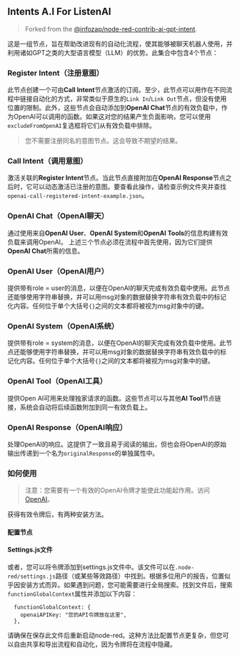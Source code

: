 ## Intents A.I For ListenAI

> Forked from the [@infozap/node-red-contrib-ai-gpt-intent](https://www.npmjs.com/package/@infozap/node-red-contrib-ai-gpt-intent?activeTab=code).

这是一组节点，旨在帮助改进现有的自动化流程，使其能够被聊天机器人使用，并利用诸如GPT之类的大型语言模型（LLM）的优势。此集合中包含4个节点：

### Register Intent（注册意图）

此节点创建一个可由**Call Intent**节点激活的订阅。至少，此节点可以用作在不同流程中链接自动化的方式，非常类似于原生的`Link In`/`Link Out`节点，但没有使用位置的限制。此外，这些节点会自动添加到**OpenAI Chat**节点的有效负载中，作为OpenAI可以调用的函数。如果这对您的结果产生负面影响，您可以使用`excludeFromOpenAI`复选框将它们从有效负载中排除。

> 您不需要注册同名的意图节点。这会导致不期望的结果。

### Call Intent（调用意图）

激活关联的**Register Intent**节点。当此节点直接附加在**OpenAI Response**节点之后时，它可以动态激活已注册的意图。要查看此操作，请检查示例文件夹并查找`openai-call-registered-intent-example.json`。

### OpenAI Chat（OpenAI聊天）

通过使用来自**OpenAI User**、**OpenAI System**和**OpenAI Tools**的信息构建有效负载来调用OpenAI。
上述三个节点必须在流程中首先使用，因为它们提供**OpenAI Chat**所需的信息。

### OpenAI User（OpenAI用户）

提供带有role = user的消息，以便在OpenAI的聊天完成有效负载中使用。此节点还能够使用字符串替换，并可以用msg对象的数据替换字符串有效负载中的标记化内容。任何位于单个大括号`{}`之间的文本都将被视为msg对象中的键。

### OpenAI System（OpenAI系统）

提供带有role = system的消息，以便在OpenAI的聊天完成有效负载中使用。此节点还能够使用字符串替换，并可以用msg对象的数据替换字符串有效负载中的标记化内容。任何位于单个大括号`{}`之间的文本都将被视为msg对象中的键。

### OpenAI Tool（OpenAI工具）

提供Open AI可用来处理独家请求的函数。这些节点可以与其他**AI Tool**节点链接，系统会自动将后续函数附加到同一有效负载上。

### OpenAI Response（OpenAI响应）

处理OpenAI的响应。这提供了一致且易于阅读的输出，但也会将OpenAI的原始输出传递到一个名为`originalResponse`的单独属性中。

### 如何使用

> 注意：您需要有一个有效的OpenAI令牌才能使此功能起作用。访问[OpenAI](https://platform.openai.com/)。

获得有效令牌后，有两种安装方法。

#### 配置节点

#### Settings.js文件

或者，您可以将令牌添加到settings.js文件中。该文件可以在`.node-red/settings.js`路径（或某些等效路径）中找到。根据多位用户的报告，位置似乎因安装方式而异。如果遇到问题，您可能需要进行全局搜索。找到文件后，搜索`functionGlobalContext`属性并添加以下内容：

```
  functionGlobalContext: {
    openaiAPIKey: "您的API令牌放在这里",
  },
```

请确保在保存此文件后重新启动node-red。这种方法比配置节点更复杂，但您可以自由共享和导出流程和自动化，因为令牌将在流程中隐藏。
